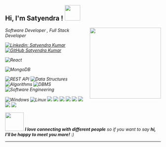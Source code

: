 <h2> Hi, I'm Satyendra ! <img src="https://media.giphy.com/media/mGcNjsfWAjY5AEZNw6/giphy.gif" width="50"></h2>
<img align='right' src="https://media2.giphy.com/media/v1.Y2lkPTc5MGI3NjExbTBkMThham5xcDR0OTR3Z3BqbnA1NmEyeTFmMXE4d243ZmFwdDdzbiZlcD12MV9pbnRlcm5hbF9naWZfYnlfaWQmY3Q9Zw/hKdDwtTZ6gD0AS7etL/giphy.gif" width="230">
<p><em>Software Developer , Full Stack Developer

[![Linkedin: Satyendra Kumar](https://img.shields.io/badge/-Satyendra-blue?style=flat-square&logo=Linkedin&logoColor=white&link=https://www.linkedin.com/in/Satyendra/)](https://www.linkedin.com/in/satyendra-kumar-868827244)
[![GitHub Satyendra Kumar](https://img.shields.io/github/followers/Satyendra098?label=follow&style=social)](https://github.com/Satyendra098)
</p>

<!-- Frameworks & Libraries -->
![React](https://img.shields.io/badge/React-20232A?style=for-the-badge&logo=react&logoColor=61DAFB)

<!-- Databases -->
![MongoDB](https://img.shields.io/badge/MongoDB-4EA94B?style=for-the-badge&logo=mongodb&logoColor=white)

<!-- Tools & Concepts -->
![REST API](https://img.shields.io/badge/REST%20API-FF6C37?style=for-the-badge&logo=api&logoColor=white)
![Data Structures](https://img.shields.io/badge/Data%20Structures-006400?style=for-the-badge)
![Algorithms](https://img.shields.io/badge/Algorithms-8B0000?style=for-the-badge)
![DBMS](https://img.shields.io/badge/DBMS-003B57?style=for-the-badge)
![Software Engineering](https://img.shields.io/badge/Software%20Engineering-0B3D91?style=for-the-badge)

<!-- Operating Systems -->
![Windows](https://img.shields.io/badge/Windows-0078D6?style=for-the-badge&logo=windows&logoColor=white)
![Linux](https://img.shields.io/badge/Linux-FCC624?style=for-the-badge&logo=linux&logoColor=black)
    <img src="https://img.shields.io/badge/-Visual%20Studio%20Code-23A9F2?style=flat-square&logo=Visual%20Studio%20Code&logoColor=white"/>
    <img src="https://img.shields.io/badge/-Github-181717?style=flat-square&logo=GitHub&logoColor=white"/>
    <img src="https://img.shields.io/badge/-Git-F44D27?style=flat-square&logo=Git&logoColor=white"/>
    <img src="https://img.shields.io/badge/-NPM-CB3837?style=flat-square&logo=NPM&logoColor=white"/>
    <img src="https://img.shields.io/badge/-MySQL-F29111?style=flat-square&logo=MySQL&logoColor=white"/>
    <img src="https://img.shields.io/badge/-Vue.js-42B883?style=flat-square&logo=Vue.js&logoColor=white"/>
    <img src="https://img.shields.io/badge/-HTML5-E34F26?style=flat-square&logo=HTML5&logoColor=white"/>
    <img src="https://img.shields.io/badge/-CSS3-1572B6?style=flat-square&logo=CSS3&logoColor=white"/>

  </p>




<img src="https://media.giphy.com/media/LnQjpWaON8nhr21vNW/giphy.gif" width="60"> <em><b>I love connecting with different people</b> so if you want to say <b>hi, I'll be happy to meet you more!</b> :)</em>

---
